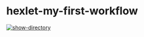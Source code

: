 # hexlet-my-first-workflow

[![show-directory](https://github.com/user-3a9afc676c66a4ad/hexlet-my-first-workflow/actions/workflows/say-hello.yml/badge.svg)](https://github.com/user-3a9afc676c66a4ad/hexlet-my-first-workflow/actions/workflows/say-hello.yml)
